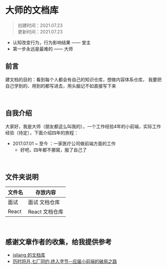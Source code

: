 # 大师的文档库 

>创建时间：2021.07.23  
>更新时间：2021.07.23

* 认知改变行为，行为影响结果 —— 堂主
* 第一步永远是最难的 —— 大师
&nbsp;  
## 前言  
建文档的目的：看到每个人都会有自己的知识仓库，想做内容体系仓库，
我要把自己学到的、用到的都写进去，用头脑记不如直接写下来

&nbsp;  
## 自我介绍  

大家好，我是大师（朋友都这么叫我的），一个工作经验4年的小前端，实际工作经验（待定），下面介绍四年的旅程：
* 2017.07.01 ~ 至今 ：一家医疗公司做前端方面的工作
  * 好吧，四年都不挪窝，服了自己了

&nbsp;  
## 文件夹说明  

| 文件名             | 存放内容                           |
| ------------------ | --------------------------------  |
| 面试               | 面试 文档仓库               |
| React              | React 文档仓库                      |

&nbsp;  
## 感谢文章作者的收集，给我提供参考
* [jsliang 的文档库](https://github.com/LiangJunrong/document-library)
* [历时将月,七厂同约,终入字节--应届小前端的破局之路](https://lengyuexin.github.io/gatsby/summary/)